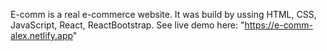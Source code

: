 E-comm is a real e-commerce website.
It was build by ussing HTML, CSS, JavaScript, React, ReactBootstrap. 
See live demo here: "https://e-comm-alex.netlify.app"
